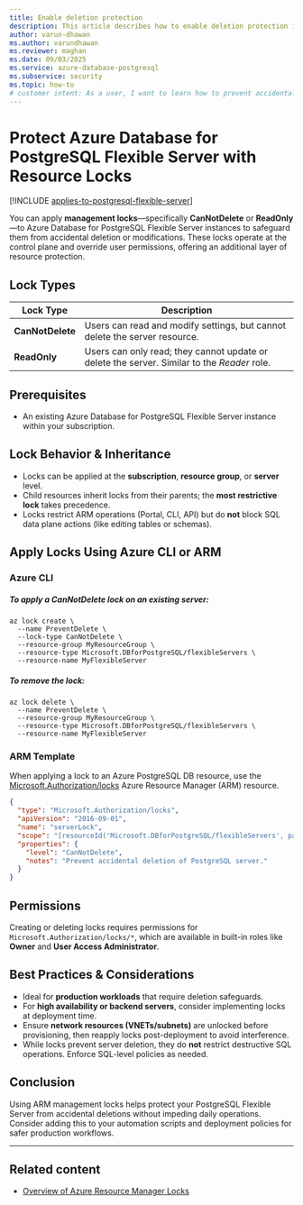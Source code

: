 ```yaml
---
title: Enable deletion protection
description: This article describes how to enable deletion protection in Azure Database for PostgreSQL Flexible Server using Azure Resource Manager locks.
author: varun-dhawan
ms.author: varundhawan
ms.reviewer: maghan
ms.date: 09/03/2025
ms.service: azure-database-postgresql
ms.subservice: security
ms.topic: how-to
# customer intent: As a user, I want to learn how to prevent accidental deletion of an Azure Database for PostgreSQL Flexible Server instance by enabling a CanNotDelete lock.
---
```


# Protect Azure Database for PostgreSQL Flexible Server with Resource Locks

[!INCLUDE [applies-to-postgresql-flexible-server](~/reusable-content/ce-skilling/azure/includes/postgresql/includes/applies-to-postgresql-flexible-server.md)]

You can apply **management locks**—specifically **CanNotDelete** or **ReadOnly**—to Azure Database for PostgreSQL Flexible Server instances to safeguard them from accidental deletion or modifications. These locks operate at the control plane and override user permissions, offering an additional layer of resource protection.

## Lock Types
| Lock Type      | Description                                                                 |
|----------------|-----------------------------------------------------------------------------|
| **CanNotDelete** | Users can read and modify settings, but cannot delete the server resource. |
| **ReadOnly**      | Users can only read; they cannot update or delete the server. Similar to the *Reader* role. |

## Prerequisites
- An existing Azure Database for PostgreSQL Flexible Server instance within your subscription.

## Lock Behavior & Inheritance
- Locks can be applied at the **subscription**, **resource group**, or **server** level.  
- Child resources inherit locks from their parents; the **most restrictive lock** takes precedence.  
- Locks restrict ARM operations (Portal, CLI, API) but do **not** block SQL data plane actions (like editing tables or schemas).  

## Apply Locks Using Azure CLI or ARM

### Azure CLI

##### To apply a **CanNotDelete** lock on an existing server:

```azurecli-interactive
az lock create \
  --name PreventDelete \
  --lock-type CanNotDelete \
  --resource-group MyResourceGroup \
  --resource-type Microsoft.DBforPostgreSQL/flexibleServers \
  --resource-name MyFlexibleServer
```

##### To remove the lock:

```azurecli-interactive
az lock delete \
  --name PreventDelete \
  --resource-group MyResourceGroup \
  --resource-type Microsoft.DBforPostgreSQL/flexibleServers \
  --resource-name MyFlexibleServer
```

### ARM Template

When applying a lock to an Azure PostgreSQL DB resource, use the [Microsoft.Authorization/locks](/azure/templates/microsoft.authorization/2017-04-01/locks) Azure Resource Manager (ARM) resource.

```json
{
  "type": "Microsoft.Authorization/locks",
  "apiVersion": "2016-09-01",
  "name": "serverLock",
  "scope": "[resourceId('Microsoft.DBforPostgreSQL/flexibleServers', parameters('serverName'))]",
  "properties": {
    "level": "CanNotDelete",
    "notes": "Prevent accidental deletion of PostgreSQL server."
  }
}
```

## Permissions

Creating or deleting locks requires permissions for `Microsoft.Authorization/locks/*`, which are available in built-in roles like **Owner** and **User Access Administrator**.

## Best Practices & Considerations

* Ideal for **production workloads** that require deletion safeguards.
* For **high availability or backend servers**, consider implementing locks at deployment time.
* Ensure **network resources (VNETs/subnets)** are unlocked before provisioning, then reapply locks post-deployment to avoid interference.
* While locks prevent server deletion, they do **not** restrict destructive SQL operations. Enforce SQL-level policies as needed.

## Conclusion
Using ARM management locks helps protect your PostgreSQL Flexible Server from accidental deletions without impeding daily operations. Consider adding this to your automation scripts and deployment policies for safer production workflows.

---

## Related content

- [Overview of Azure Resource Manager Locks](/azure/azure-resource-manager/management/lock-resources)